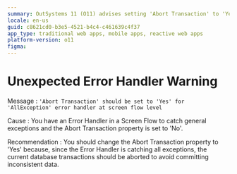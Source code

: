```yaml
---
summary: OutSystems 11 (O11) advises setting 'Abort Transaction' to 'Yes' for all exceptions to ensure data consistency.
locale: en-us
guid: c8621cd0-b3e5-4521-b4c4-c461639c4f37
app_type: traditional web apps, mobile apps, reactive web apps
platform-version: o11
figma:
---
```


# Unexpected Error Handler Warning

Message
:   `'Abort Transaction' should be set to 'Yes' for 'AllException' error handler at screen flow level`

Cause
:   You have an Error Handler in a Screen Flow to catch general exceptions and the Abort Transaction property is set to 'No'.

Recommendation
:   You should change the Abort Transaction property to 'Yes' because, since the Error Handler is catching all exceptions, the current database transactions should be aborted to avoid committing  inconsistent data.
